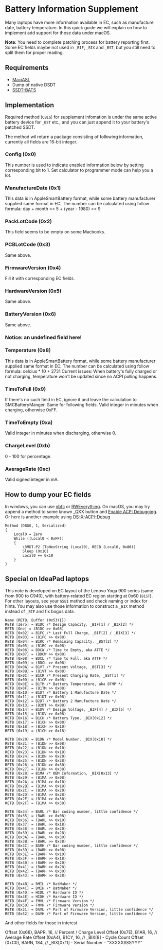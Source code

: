 #  Battery Information Supplement

Many laptops have more information available in EC, such as manufacture date, battery temperature.
In this quick guide we will explain on how to implement add support for those data under macOS.

**Note:** You need to complete patching process for battery reporting first. Some EC fields maybe not used
in `_BIF`, `_BIX` and `_BST`, but you still need to split them for proper reading.

## Requirements

- [MaciASL](https://github.com/acidanthera/MaciASL)
- Dump of native DSDT
- [SSDT-BATS](https://github.com/acidanthera/VirtualSMC/blob/master/Docs/SSDT-BATS.dsl)

## Implementation
Required method (`CBIS`) for supplement infomation is under the same active battery device for `_BST` etc.,
and you can just append it to your battery's patched SSDT.

The method wil return a package consisting of following information, currently all fields are 16-bit integer.

### Config (0x0)
This number is used to indicate enabled information below by setting corresponding bit to 1.
Set calculator to programmer mode can help you a lot.

### ManufactureDate (0x1)
This data is in AppleSmartBattery format, while some battery manufacturer supplied same format in EC.
The number can be calculated using follow formula:
day + month << 5 + (year - 1980) << 9

### PackLotCode (0x2)
This field seems to be empty on some Macbooks.

### PCBLotCode (0x3)
Same above.

### FirmwareVersion (0x4)
Fill it with corresponding EC fields.

### HardwareVersion (0x5)
Same above.

### BatteryVersion (0x6)
Same above.

### Notice: an undefined field here!

### Temperature (0x8)
This data is in AppleSmartBattery format, while some battery manufacturer supplied same format in EC.
The number can be calculated using follow formula:
celcius * 10 + 2731
Current issues:
When battery's fully charged or not charging, temperature won't be updated since no ACPI polling happens.

### TimeToFull (0x9)
If there's no such field in EC, ignore it and leave the calculation to SMCBatteryManger. Same for following fields.
Valid integer in minutes when charging, otherwise 0xFF.

### TimeToEmpty (0xa)
Valid integer in minutes when discharging, otherwise 0.

### ChargeLevel (0xb)
0 - 100 for percentage.

### AverageRate (0xc)
Valid signed integer in mA.

## How to dump your EC fields
In windows, you can use [nbfc](https://github.com/hirschmann/nbfc/wiki/Probe-the-EC%27s-registers)
or [RWEverything](http://rweverything.com).
On macOS, you may try append a method to some known _QXX button and
[Enable ACPI Debugging](https://pikeralpha.wordpress.com/2013/12/23/enabling-acpi-debugging/). 
Or here is another example using [OS-X-ACPI-Debug](https://github.com/RehabMan/OS-X-ACPI-Debug)  

```
Method (DBG0, 1, Serialized)
{
	Local0 = Zero
	While ((Local0 < 0xFF))
	{
		\RMDT.P2 (ToHexString (Local0), RECB (Local0, 0x80))
		Sleep (0x10)
		Local0 += 0x10
	}
}
```

## Special on IdeaPad laptops
This note is developed on EC layout of the Lenovo Yoga 900 series (same from 900 to C940), with battery-related
EC region starting at 0x60 (`B1ST`). For other layouts, see your `GSBI` method and check naming or index for hints. 
You may also use those information to construct a `_BIX` method instead of `_BIF` and fix bogus data.

```
Name (RETB, Buffer (0x53){})
RETB [Zero] = B1DC /* Design Capacity, _BIF[1] / _BIX[2] */
RETB [One] = (B1DC >> 0x08)
RETB [0x02] = B1FC /* Last Full Charge, _BIF[2] / _BIX[3] */
RETB [0x03] = (B1FC >> 0x08)
RETB [0x04] = B1RC /* Remaining Capacity, _BST[2] */
RETB [0x05] = (B1RC >> 0x08)
RETB [0x06] = BDCW /* Time to Empty, aka ATTE */
RETB [0x07] = (BDCW >> 0x08)
RETB [0x08] = BDCL /* Time to Full, aka ATTF */
RETB [0x09] = (BDCL >> 0x08)
RETB [0x0A] = B1VT /* Present Voltage, _BST[3] */
RETB [0x0B] = (B1VT >> 0x08)
RETB [0x0C] = B1CR /* Present Charging Rate, _BST[1] */
RETB [0x0D] = (B1CR >> 0x08)
RETB [0x0E] = B1TM /* Battery Temperature, aka BTMP */
RETB [0x0F] = (B1TM >> 0x08)
RETB [0x10] = B1DT /* Battery 1 Manufacture Date */
RETB [0x11] = (B1DT >> 0x08)
RETB [0x12] = B2DT /* Battery 2 Manufacture Date */
RETB [0x13] = (B2DT >> 0x08)
RETB [0x14] = B1DV /* Design Voltage, _BIF[4] / _BIX[5] */
RETB [0x15] = (B1DV >> 0x08)
RETB [0x16] = B1CH /* Battery Type, _BIX[0x12] */
RETB [0x17] = (B1CH >> 0x08)
RETB [0x18] = (B1CH >> 0x10)
RETB [0x19] = (B1CH >> 0x18)

RETB [0x20] = B1DN /* Model Number, _BIX[0x10] */
RETB [0x21] = (B1DN >> 0x08)
RETB [0x22] = (B1DN >> 0x10)
RETB [0x23] = (B1DN >> 0x18)
RETB [0x24] = (B1DN >> 0x20)
RETB [0x25] = (B1DN >> 0x28)
RETB [0x26] = (B1DN >> 0x30)
RETB [0x27] = (B1DN >> 0x38)
RETB [0x28] = B1MA /* OEM Information, _BIX[0x13] */
RETB [0x29] = (B1MA >> 0x08)
RETB [0x2A] = (B1MA >> 0x10)
RETB [0x2B] = (B1MA >> 0x18)
RETB [0x2C] = (B1MA >> 0x20)
RETB [0x2D] = (B1MA >> 0x28)
RETB [0x2E] = (B1MA >> 0x30)
RETB [0x2F] = (B1MA >> 0x38)

RETB [0x34] = BARL /* Bar coding number, little confidence */
RETB [0x35] = (BARL >> 0x08)
RETB [0x36] = (BARL >> 0x10)
RETB [0x37] = (BARL >> 0x18)
RETB [0x38] = (BARL >> 0x20)
RETB [0x39] = (BARL >> 0x28)
RETB [0x3A] = (BARL >> 0x30)
RETB [0x3B] = (BARL >> 0x38)
RETB [0x3C] = BARH /* Bar coding number, little confidence */
RETB [0x3D] = (BARH >> 0x08)
RETB [0x3E] = (BARH >> 0x10)
RETB [0x3F] = (BARH >> 0x18)
RETB [0x40] = (BARH >> 0x20)
RETB [0x41] = (BARH >> 0x28)
RETB [0x42] = (BARH >> 0x30)
RETB [0x43] = (BARH >> 0x38)

RETB [0x4B] = BMIL /* BatMaker */
RETB [0x4C] = BMIH /* BatMaker */
RETB [0x4D] = HIDL /* Hardware ID */
RETB [0x4E] = HIDH /* Hardware ID */
RETB [0x4F] = FMVL /* Firmware Version */
RETB [0x50] = FMVH /* Firmware Version */
RETB [0x51] = DAVL /* Part of Firmware Version, little confidence */
RETB [0x52] = DAVH /* Part of Firmware Version, little confidence */
```

And other fields for those in interest

Offset (0x68), 
BAPR,   16, // Percent / Charge Level
Offset (0x7E), 
B1AR,   16, // Average Rate
Offset (0xA4), 
B1CY,   16, // _BIX[8] - Cycle Count
Offset (0xC0), 
BARN,   184, // _BIX[0x11] - Serial Number - "XXXXXSSSYYY"
